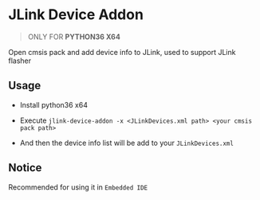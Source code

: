 # JLink Device Addon

> ONLY FOR **PYTHON36 X64**

Open cmsis pack and add device info to JLink, used to support JLink flasher

## Usage

- Install python36 x64

- Execute `jlink-device-addon -x <JLinkDevices.xml path> <your cmsis pack path>` 

- And then the device info list will be add to your `JLinkDevices.xml`

## Notice

Recommended for using it in `Embedded IDE`
